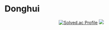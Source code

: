 # Donghui
<div align="center">
  

[![Solved.ac Profile](http://mazassumnida.wtf/api/v2/generate_badge?boj=tnqlsdld1)](https://solved.ac/tnqlsdld1) <img src="http://mazandi.herokuapp.com/api?handle=tnqlsdld1&theme=dark"/>
